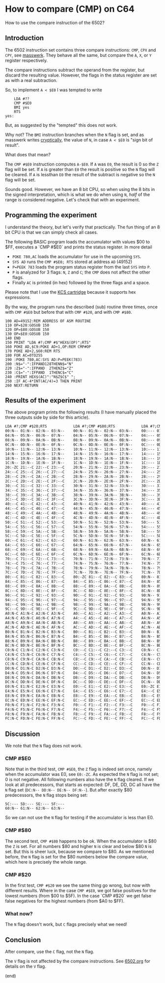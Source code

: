 # How to compare (CMP) on C64

How to use the compare instruction of the 6502?


## Introduction

The 6502 instruction set contains three compare instructions: `CMP`, `CPX` and `CPY`,
see [masswerk](https://www.masswerk.at/6502/6502_instruction_set.html#:~:text=set%20interrupt%20disable-,Comparisons,-Generally%2C%20comparison%20instructions).
They behave all the same, but compare the `A`, `X`, or `Y` register respectively.

The compare instructions subtract the operand from the register, but discard
the resulting value. However, the flags in the status register are set as 
with a real subtraction.

So, to implement `A < $E0` I was tempted to write

```
    LDA #??
    CMP #$E0
    BMI yes
    RTS
yes:
```

But, as suggested by the "tempted" this does not work.

Why not? The `BMI` instruction branches when the `N` flag is set, and as masswerk writes
[cryptically](https://www.masswerk.at/6502/6502_instruction_set.html#:~:text=0-,sign%20bit%20of%20result,-Register%20%3D%20Operand),
the value of `N`, in case `A < $E0` is "sign bit of result".

What does that mean?

The `CMP #$E0` instruction computes `A-$E0`. 
If `A` was `E0`, the result is 0 so the `Z` flag will be set.
If `A` is greater than `E0` the result is positive so the `N` flag will be cleared.
If `A` is lessthan `E0` the result of the subtract is negative so the `N` flag will be set.

Sounds good. However, we have an 8 bit CPU, so when using the 8 bits in the 
signed interpretation, which is what we do when using `N`, _half_ of the range 
is considered negative. Let's check that with an experiment.


## Programming the experiment

I understand the theory, but let's verify that practically.
The fun thing of an 8 bit CPU is that we can simply check all cases.

The following BASIC program loads the accumulator with values $00 to $FF, 
executes a `CMP #$E0` and prints the status register. In more detail

- `POKE 780,AC` loads the accumulator for use in the upcoming `SYS`.
- `SYS AD` runs the `CMP #$E0; RTS` stored at address `AD` (49152)
- `P=PEEK 783` loads the program status register from the last `SYS` into `P`.
- `P` is analyzed for 3 flags: `N`, `Z` and `C`; the `CMP` does not affect the other flags.
- Finally `AC` is printed (in hex) followed by the three flags and a space.

Please note that I use the [KCS cartridge](https://nl.wikipedia.org/wiki/KCS_Power_Cartridge) because
it supports hex expressions.

By the way, the program runs the described (sub) routine three times,
once with `CMP #$E0` but before that with `CMP #$20`, and with `CMP #$80`.

```BASIC
100 AD=49152:REM ADDRESS OF ASM ROUTINE
110 OP=$20:GOSUB 150
120 OP=$80:GOSUB 150
130 OP=$E0:GOSUB 150
140 END
150 PRINT "LDA #?;CMP #$"HEX$(OP)";RTS"
160 POKE AD,$C9:POKE AD+1,OP:REM CMP#OP
170 POKE AD+2,$60:REM RTS
180 FOR AC=0TO255
190 :POKE 780,AC:SYS AD:P=PEEK(783)
200 :N$="-":IFPAND128THENN$="N"
220 :Z$="-":IFPAND  2THENZ$="Z"
230 :C$="-":IFPAND  1THENC$="C"
240 :PRINT HEX$(AC)":"N$Z$C$" ";
250 :IF AC-4*INT(AC/4)=3 THEN PRINT
260 NEXT:RETURN
```

## Results of the experiment

The above program prints the following results 
(I have manually placed the three outputs side by side for this article).

```txt
LDA #?;CMP #$20;RTS            LDA #?;CMP #$80;RTS            LDA #?;CMP #$E0;RTS
00:N-- 01:N-- 02:N-- 03:N--    00:N-- 01:N-- 02:N-- 03:N--    00:--- 01:--- 02:--- 03:---
04:N-- 05:N-- 06:N-- 07:N--    04:N-- 05:N-- 06:N-- 07:N--    04:--- 05:--- 06:--- 07:---
08:N-- 09:N-- 0A:N-- 0B:N--    08:N-- 09:N-- 0A:N-- 0B:N--    08:--- 09:--- 0A:--- 0B:---
0C:N-- 0D:N-- 0E:N-- 0F:N--    0C:N-- 0D:N-- 0E:N-- 0F:N--    0C:--- 0D:--- 0E:--- 0F:---
10:N-- 11:N-- 12:N-- 13:N--    10:N-- 11:N-- 12:N-- 13:N--    10:--- 11:--- 12:--- 13:---
14:N-- 15:N-- 16:N-- 17:N--    14:N-- 15:N-- 16:N-- 17:N--    14:--- 15:--- 16:--- 17:---
18:N-- 19:N-- 1A:N-- 1B:N--    18:N-- 19:N-- 1A:N-- 1B:N--    18:--- 19:--- 1A:--- 1B:---
1C:N-- 1D:N-- 1E:N-- 1F:N--    1C:N-- 1D:N-- 1E:N-- 1F:N--    1C:--- 1D:--- 1E:--- 1F:---
20:-ZC 21:--C 22:--C 23:--C    20:N-- 21:N-- 22:N-- 23:N--    20:--- 21:--- 22:--- 23:---
24:--C 25:--C 26:--C 27:--C    24:N-- 25:N-- 26:N-- 27:N--    24:--- 25:--- 26:--- 27:---
28:--C 29:--C 2A:--C 2B:--C    28:N-- 29:N-- 2A:N-- 2B:N--    28:--- 29:--- 2A:--- 2B:---
2C:--C 2D:--C 2E:--C 2F:--C    2C:N-- 2D:N-- 2E:N-- 2F:N--    2C:--- 2D:--- 2E:--- 2F:---
30:--C 31:--C 32:--C 33:--C    30:N-- 31:N-- 32:N-- 33:N--    30:--- 31:--- 32:--- 33:---
34:--C 35:--C 36:--C 37:--C    34:N-- 35:N-- 36:N-- 37:N--    34:--- 35:--- 36:--- 37:---
38:--C 39:--C 3A:--C 3B:--C    38:N-- 39:N-- 3A:N-- 3B:N--    38:--- 39:--- 3A:--- 3B:---
3C:--C 3D:--C 3E:--C 3F:--C    3C:N-- 3D:N-- 3E:N-- 3F:N--    3C:--- 3D:--- 3E:--- 3F:---
40:--C 41:--C 42:--C 43:--C    40:N-- 41:N-- 42:N-- 43:N--    40:--- 41:--- 42:--- 43:---
44:--C 45:--C 46:--C 47:--C    44:N-- 45:N-- 46:N-- 47:N--    44:--- 45:--- 46:--- 47:---
48:--C 49:--C 4A:--C 4B:--C    48:N-- 49:N-- 4A:N-- 4B:N--    48:--- 49:--- 4A:--- 4B:---
4C:--C 4D:--C 4E:--C 4F:--C    4C:N-- 4D:N-- 4E:N-- 4F:N--    4C:--- 4D:--- 4E:--- 4F:---
50:--C 51:--C 52:--C 53:--C    50:N-- 51:N-- 52:N-- 53:N--    50:--- 51:--- 52:--- 53:---
54:--C 55:--C 56:--C 57:--C    54:N-- 55:N-- 56:N-- 57:N--    54:--- 55:--- 56:--- 57:---
58:--C 59:--C 5A:--C 5B:--C    58:N-- 59:N-- 5A:N-- 5B:N--    58:--- 59:--- 5A:--- 5B:---
5C:--C 5D:--C 5E:--C 5F:--C    5C:N-- 5D:N-- 5E:N-- 5F:N--    5C:--- 5D:--- 5E:--- 5F:---
60:--C 61:--C 62:--C 63:--C    60:N-- 61:N-- 62:N-- 63:N--    60:N-- 61:N-- 62:N-- 63:N--
64:--C 65:--C 66:--C 67:--C    64:N-- 65:N-- 66:N-- 67:N--    64:N-- 65:N-- 66:N-- 67:N--
68:--C 69:--C 6A:--C 6B:--C    68:N-- 69:N-- 6A:N-- 6B:N--    68:N-- 69:N-- 6A:N-- 6B:N--
6C:--C 6D:--C 6E:--C 6F:--C    6C:N-- 6D:N-- 6E:N-- 6F:N--    6C:N-- 6D:N-- 6E:N-- 6F:N--
70:--C 71:--C 72:--C 73:--C    70:N-- 71:N-- 72:N-- 73:N--    70:N-- 71:N-- 72:N-- 73:N--
74:--C 75:--C 76:--C 77:--C    74:N-- 75:N-- 76:N-- 77:N--    74:N-- 75:N-- 76:N-- 77:N--
78:--C 79:--C 7A:--C 7B:--C    78:N-- 79:N-- 7A:N-- 7B:N--    78:N-- 79:N-- 7A:N-- 7B:N--
7C:--C 7D:--C 7E:--C 7F:--C    7C:N-- 7D:N-- 7E:N-- 7F:N--    7C:N-- 7D:N-- 7E:N-- 7F:N--
80:--C 81:--C 82:--C 83:--C    80:-ZC 81:--C 82:--C 83:--C    80:N-- 81:N-- 82:N-- 83:N--
84:--C 85:--C 86:--C 87:--C    84:--C 85:--C 86:--C 87:--C    84:N-- 85:N-- 86:N-- 87:N--
88:--C 89:--C 8A:--C 8B:--C    88:--C 89:--C 8A:--C 8B:--C    88:N-- 89:N-- 8A:N-- 8B:N--
8C:--C 8D:--C 8E:--C 8F:--C    8C:--C 8D:--C 8E:--C 8F:--C    8C:N-- 8D:N-- 8E:N-- 8F:N--
90:--C 91:--C 92:--C 93:--C    90:--C 91:--C 92:--C 93:--C    90:N-- 91:N-- 92:N-- 93:N--
94:--C 95:--C 96:--C 97:--C    94:--C 95:--C 96:--C 97:--C    94:N-- 95:N-- 96:N-- 97:N--
98:--C 99:--C 9A:--C 9B:--C    98:--C 99:--C 9A:--C 9B:--C    98:N-- 99:N-- 9A:N-- 9B:N--
9C:--C 9D:--C 9E:--C 9F:--C    9C:--C 9D:--C 9E:--C 9F:--C    9C:N-- 9D:N-- 9E:N-- 9F:N--
A0:N-C A1:N-C A2:N-C A3:N-C    A0:--C A1:--C A2:--C A3:--C    A0:N-- A1:N-- A2:N-- A3:N--
A4:N-C A5:N-C A6:N-C A7:N-C    A4:--C A5:--C A6:--C A7:--C    A4:N-- A5:N-- A6:N-- A7:N--
A8:N-C A9:N-C AA:N-C AB:N-C    A8:--C A9:--C AA:--C AB:--C    A8:N-- A9:N-- AA:N-- AB:N--
AC:N-C AD:N-C AE:N-C AF:N-C    AC:--C AD:--C AE:--C AF:--C    AC:N-- AD:N-- AE:N-- AF:N--
B0:N-C B1:N-C B2:N-C B3:N-C    B0:--C B1:--C B2:--C B3:--C    B0:N-- B1:N-- B2:N-- B3:N--
B4:N-C B5:N-C B6:N-C B7:N-C    B4:--C B5:--C B6:--C B7:--C    B4:N-- B5:N-- B6:N-- B7:N--
B8:N-C B9:N-C BA:N-C BB:N-C    B8:--C B9:--C BA:--C BB:--C    B8:N-- B9:N-- BA:N-- BB:N--
BC:N-C BD:N-C BE:N-C BF:N-C    BC:--C BD:--C BE:--C BF:--C    BC:N-- BD:N-- BE:N-- BF:N--
C0:N-C C1:N-C C2:N-C C3:N-C    C0:--C C1:--C C2:--C C3:--C    C0:N-- C1:N-- C2:N-- C3:N--
C4:N-C C5:N-C C6:N-C C7:N-C    C4:--C C5:--C C6:--C C7:--C    C4:N-- C5:N-- C6:N-- C7:N--
C8:N-C C9:N-C CA:N-C CB:N-C    C8:--C C9:--C CA:--C CB:--C    C8:N-- C9:N-- CA:N-- CB:N--
CC:N-C CD:N-C CE:N-C CF:N-C    CC:--C CD:--C CE:--C CF:--C    CC:N-- CD:N-- CE:N-- CF:N--
D0:N-C D1:N-C D2:N-C D3:N-C    D0:--C D1:--C D2:--C D3:--C    D0:N-- D1:N-- D2:N-- D3:N--
D4:N-C D5:N-C D6:N-C D7:N-C    D4:--C D5:--C D6:--C D7:--C    D4:N-- D5:N-- D6:N-- D7:N--
D8:N-C D9:N-C DA:N-C DB:N-C    D8:--C D9:--C DA:--C DB:--C    D8:N-- D9:N-- DA:N-- DB:N--
DC:N-C DD:N-C DE:N-C DF:N-C    DC:--C DD:--C DE:--C DF:--C    DC:N-- DD:N-- DE:N-- DF:N--
E0:N-C E1:N-C E2:N-C E3:N-C    E0:--C E1:--C E2:--C E3:--C    E0:-ZC E1:--C E2:--C E3:--C
E4:N-C E5:N-C E6:N-C E7:N-C    E4:--C E5:--C E6:--C E7:--C    E4:--C E5:--C E6:--C E7:--C
E8:N-C E9:N-C EA:N-C EB:N-C    E8:--C E9:--C EA:--C EB:--C    E8:--C E9:--C EA:--C EB:--C
EC:N-C ED:N-C EE:N-C EF:N-C    EC:--C ED:--C EE:--C EF:--C    EC:--C ED:--C EE:--C EF:--C
F0:N-C F1:N-C F2:N-C F3:N-C    F0:--C F1:--C F2:--C F3:--C    F0:--C F1:--C F2:--C F3:--C
F4:N-C F5:N-C F6:N-C F7:N-C    F4:--C F5:--C F6:--C F7:--C    F4:--C F5:--C F6:--C F7:--C
F8:N-C F9:N-C FA:N-C FB:N-C    F8:--C F9:--C FA:--C FB:--C    F8:--C F9:--C FA:--C FB:--C
FC:N-C FD:N-C FE:N-C FF:N-C    FC:--C FD:--C FE:--C FF:--C    FC:--C FD:--C FE:--C FF:--C
```

## Discussion

We note that the `N` flag does not work.

### CMP #$E0

Note that in the third test, `CMP #$E0`, the `Z` flag is indeed set once,
namely when the accumulator was E0, see `E0:-ZC`. 
As expected the `N` flag is not set; 0 is not negative.
All following numbers also have the `N` flag cleared.
If we look at all predecessors, that starts as expected:
DF, DE, DD, DC all have the `N` flag set (`DC:N-- DD:N-- DE:N-- DF:N--`).
But after exactly $80 predecessors, the `N` flag stops being set:

```
5C:--- 5D:--- 5E:--- 5F:---
60:N-- 61:N-- 62:N-- 63:N--
```

So we can not use the `N` flag for testing if the accumulator is less than E0.

### CMP #$80

The second test, `CMP #$80` happens to be ok.
When the accumulator is $80 the `Z` is set.
For all numbers $80 and higher `N` is clear and below $80 `N` is set.
But this is sheer luck, because we compare to $80.
As we mentioned before, the `N` flag is set for the $80 numbers below the 
compare value, which here is precisely the whole range.

### CMP #$20

In the first test, `CMP #$20` we see the same thing go wrong, but now with 
different results. Where in the case `CMP #$E0`, we got false positives
for the lowest numbers (from $00 to $5F).
In the case `CMP #$20` we get false false negatives for the highest numbers 
(from $A0 to $FF).

### What now?

The `N` flag doesn't work, but `C` flags precisely what we need!


## Conclusion

After compare, use the `C` flag, not the `N` flag.

The `V` flag is not affected by the compare instructions.
See [6502.org](http://www.6502.org/tutorials/vflag.html) for details on the `V` flag.

(end)
